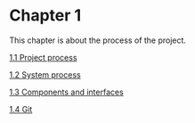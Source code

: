 # Chapter 1

This chapter is about the process of the project.

[1.1 Project process](./Project_Process.md)

[1.2 System process](./System_Process.md)

[1.3 Components and interfaces](./Components_and_interfaces.md)

[1.4 Git](./Git.md)
